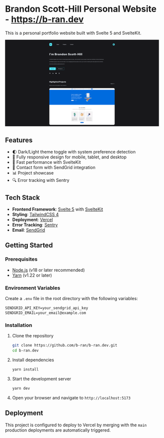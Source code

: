# Brandon Scott-Hill Personal Website - https://b-ran.dev

This is a personal portfolio website built with Svelte 5 and SvelteKit.

![Brandon Scott-Hill Personal Website](.github/assets/screenshot.png)

## Features

- 🌓 Dark/Light theme toggle with system preference detection
- 📱 Fully responsive design for mobile, tablet, and desktop
- 🚀 Fast performance with SvelteKit
- 📧 Contact form with SendGrid integration
- 📊 Project showcase
- 🔍 Error tracking with Sentry

## Tech Stack

- **Frontend Framework**: [Svelte 5](https://svelte.dev/) with [SvelteKit](https://kit.svelte.dev/)
- **Styling**: [TailwindCSS 4](https://tailwindcss.com/)
- **Deployment**: [Vercel](https://vercel.com/)
- **Error Tracking**: [Sentry](https://sentry.io/)
- **Email**: [SendGrid](https://sendgrid.com/)

## Getting Started

### Prerequisites

- [Node.js](https://nodejs.org/) (v18 or later recommended)
- [Yarn](https://yarnpkg.com/) (v1.22 or later)

### Environment Variables

Create a `.env` file in the root directory with the following variables:

```
SENDGRID_API_KEY=your_sendgrid_api_key
SENDGRID_EMAIL=your_email@example.com
```

### Installation

1. Clone the repository
   ```bash
   git clone https://github.com/b-ran/b-ran.dev.git
   cd b-ran.dev
   ```

2. Install dependencies
   ```bash
   yarn install
   ```

3. Start the development server
   ```bash
   yarn dev
   ```

4. Open your browser and navigate to `http://localhost:5173`



## Deployment

This project is configured to deploy to Vercel by merging with the `main` production deployments are automatically triggered.
